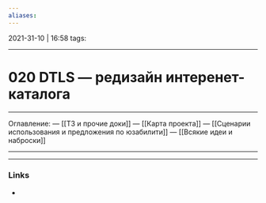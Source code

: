 ```yaml
---
aliases:
---
```

2021-31-10 | 16:58
tags: 
___

# 020 DTLS — редизайн интеренет-каталога

---
Оглавление:
— [[ТЗ и прочие доки]]
— [[Карта проекта]]
— [[Сценарии использования и предложения по юзабилити]]
— [[Всякие идеи и наброски]]

---


___
### Links
- 


